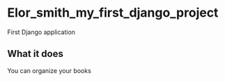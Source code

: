 # Elor_smith_my_first_django_project
First Django application 

## What it does
You can organize your books



